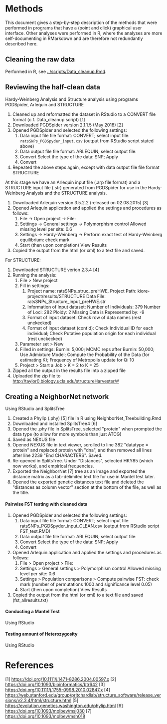 # Methods

This document gives a step-by-step description of the methods that were
performed in programs that have a (point and click) graphical user
interface. Other analyses were performed in R, where the analyses are
more self-documenting in RMarkdown and are therefore not redundantly
described here.

## Cleaning the raw data

Performed in R, see
[../scripts/Data_cleanup.Rmd](../scripts/Data_cleanup.Rmd).

## Reviewing the half-clean data

Hardy-Weinberg Analysis and Structure analysis using programs
PGDSpider, Arlequin and STRUCTURE

1.  Cleaned up and reformatted the dataset in RStudio to a CONVERT file
    format (c.f. Data_cleanup script) [1]
2.  Downloaded PGDSpider version 2.1.1.5 (May 2018) [2]
3.  Opened PGDSpider and selected the following settings:
    1.  Data input file file format: CONVERT; select input file:
        `ratsSNPs_PGDSpyder_input.csv` (output from RStudio script
        stated above)
    2.  Data output file file format: ARLEQUIN; select output file:
    3.  Convert Select the type of the data: SNP; Apply
    4.  Convert
4.  Repeated the above steps again, except with data output file file
    format STRUCTURE

At this stage we have an Arlequin input file (.arp file format) and a
STRUCTURE input file (.str) generated from PGDSpider for use in the
Hardy-Weinberg Analysis and the STRUCTURE analysis.

1.  Downloaded Arlequin version 3.5.2.2 (released on 02.08.2015) [3]
2.  Opened Arlequin application and applied the settings and procedures
    as follows:
    1.  File -\> Open project -\> File:
    2.  Settings -\> General settings -\> Polymorphism control Allowed
        missing level per site: 0.6
    3.  Settings -\> Hardy-Weinberg -\> Perform exact test of
        Hardy-Weinberg equilibrium: check mark
    4.  Start (then upon completion) View Results
3.  Copied the output from the html (or xml) to a text file and saved.

For STRUCTURE:

1.  Downloaded STRUCTURE verion 2.3.4 [4]
2.  Running the analysis:
    1.  File > New project
    2.  Fill in settings: 
        1. Project name: ratsSNPs_struc_preHWE, Project Path: 
           kiore-project/results/STRUCTURE Data File:
           ratsSNPs_Structure_input_preHWE.str 
        2. Information of Input dataset: Number of Individuals: 379 Number of 
           Loci: 282 Ploidy: 2 Missing Data is Represented by: -9 
        3. Format of input dataset: Check row of data names (rest unckecked)
        4. Format of input dataset (cont'd): Check Individual ID for each 
           individual; Check Putative population origin for each individual (rest 
           unckecked)
    3.  Parameter set > New
    4.  Filled in settings: Burnin: 5,000; MCMC reps after Burnin: 50,000; Use 
        Admixture Model; Compute the Probability of the Data (for estimating K);
        Frequency of Metropolis update for Q: 10
    5.  Project > Start a Job > K = 2 to K = 25
3.  Zipped all the output in the results file into a zipped file
4.  Uploaded the zip file to
    http://taylor0.biology.ucla.edu/structureHarvester/#

## Creating a NeighborNet network

Using RStudio and SplitsTree

1.  Created a Phylip (.phy) [5] file in R using
    NeighborNet_Treebuilding.Rmd
2.  Downloaded and installed SplitsTree4 [6]
3.  Opened the .phy file in SplitsTree, selected "protein" when prompted
    the data type (to allow for more symbols than just ATCG)
4.  Saved as NEXUS file
5.  Opened NEXUS file in text viewer, scrolled to line 382 "datatype =
    protein" and replaced protein with "dna", and then removed all lines
    after line 2239 "End CHARACTERS". Saved.
6.  Re-opened in SplitsTree. Under "Distances", selected HKY85 (which
    now works), and empirical frequencies.
7.  Exported the NeighborNet [7] tree as an image and exported the
    distance matrix as a tab-delimited text file for use in Mantel test
    later.
8.  Opened the exported genetic distances text file and deleted the
    "distances as column vector" section at the bottom of the file, as
    well as the title.

#### Pairwise FST testing with cleaned data

1.  Opened PGDSpider and selected the following settings:
    1.  Data input file file format: CONVERT; select input file:
        ratsSNPs_PGDSpyder_input_CLEAN.csv (output from RStudio script
        FST_test.RMD)
    2.  Data output file file format: ARLEQUIN; select output file:
    3.  Convert Select the type of the data: SNP; Apply
    4.  Convert
2.  Opened Arlequin application and applied the settings and procedures
    as follows:
    1.  File > Open project > File:
    2.  Settings > General settings > Polymorphism control Allowed
        missing level per site: 0.6
    3.  Settings > Population comparisons > Compute pairwise FST:
        check mark (number of permutations 1000 and significance level
        0.05)
    4.  Start (then upon completion) View Results
3.  Copied the output from the html (or xml) to a text file and saved
    (fst_allresults.txt)

#### Conducting a Mantel Test

Using RStudio

#### Testing amount of Heterozygosity

Using RStudio

# References

[1] https://doi.org/10.1111/j.1471-8286.2004.00597.x
[2] https://doi.org/10.1093/bioinformatics/btr642
[3] https://doi.org/10.1111/j.1755-0998.2010.02847.x
[4] https://web.stanford.edu/group/pritchardlab/structure_software/release_versions/v2.3.4/html/structure.html
[5] https://evolution.genetics.washington.edu/phylip.html
[6] https://doi.org/10.1093/molbev/msj030
[7] https://doi.org/10.1093/molbev/msh018
